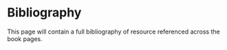 # Bibliography

This page will contain a full bibliography of resource referenced across the book pages.